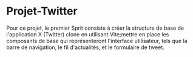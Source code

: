 # Projet-Twitter
Pour ce projet, le premier Sprit consiste à créer la structure de base de l'application X (Twitter) clone en utilisant Vite;mettre en place les composants de base qui représenteront l'interface utilisateur, tels que la barre de navigation, le fil d'actualités, et le formulaire de tweet.

